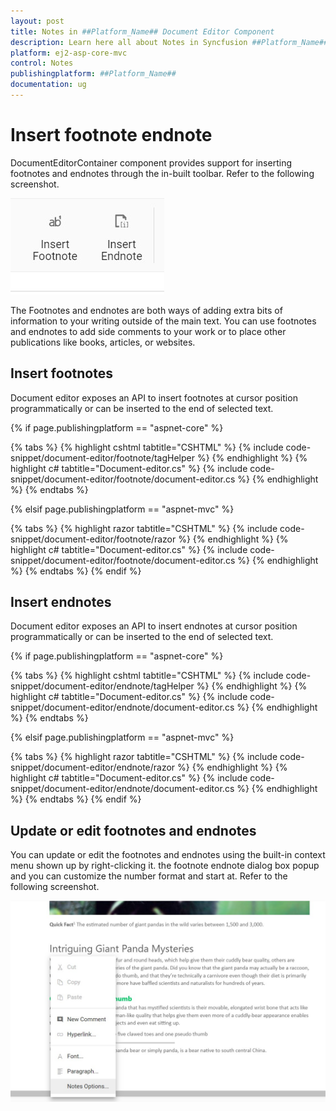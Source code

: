 ```yaml
---
layout: post
title: Notes in ##Platform_Name## Document Editor Component
description: Learn here all about Notes in Syncfusion ##Platform_Name## Document Editor component of Syncfusion Essential JS 2 and more.
platform: ej2-asp-core-mvc
control: Notes
publishingplatform: ##Platform_Name##
documentation: ug
---
```



# Insert footnote endnote

DocumentEditorContainer component provides support for inserting footnotes and endnotes through the in-built toolbar. Refer to the following screenshot.

![Insert footnote endnote](images/note-toolbar.jpg)

The Footnotes and endnotes are both ways of adding extra bits of information to your writing outside of the main text. You can use footnotes and endnotes to add side comments to your work or to place other publications like books, articles, or websites.

## Insert footnotes

Document editor exposes an API to insert footnotes at cursor position programmatically or can be inserted to the end of selected text.

{% if page.publishingplatform == "aspnet-core" %}

{% tabs %}
{% highlight cshtml tabtitle="CSHTML" %}
{% include code-snippet/document-editor/footnote/tagHelper %}
{% endhighlight %}
{% highlight c# tabtitle="Document-editor.cs" %}
{% include code-snippet/document-editor/footnote/document-editor.cs %}
{% endhighlight %}
{% endtabs %}

{% elsif page.publishingplatform == "aspnet-mvc" %}

{% tabs %}
{% highlight razor tabtitle="CSHTML" %}
{% include code-snippet/document-editor/footnote/razor %}
{% endhighlight %}
{% highlight c# tabtitle="Document-editor.cs" %}
{% include code-snippet/document-editor/footnote/document-editor.cs %}
{% endhighlight %}
{% endtabs %}
{% endif %}



## Insert endnotes

Document editor exposes an API to insert endnotes at cursor position programmatically or can be inserted to the end of selected text.

{% if page.publishingplatform == "aspnet-core" %}

{% tabs %}
{% highlight cshtml tabtitle="CSHTML" %}
{% include code-snippet/document-editor/endnote/tagHelper %}
{% endhighlight %}
{% highlight c# tabtitle="Document-editor.cs" %}
{% include code-snippet/document-editor/endnote/document-editor.cs %}
{% endhighlight %}
{% endtabs %}

{% elsif page.publishingplatform == "aspnet-mvc" %}

{% tabs %}
{% highlight razor tabtitle="CSHTML" %}
{% include code-snippet/document-editor/endnote/razor %}
{% endhighlight %}
{% highlight c# tabtitle="Document-editor.cs" %}
{% include code-snippet/document-editor/endnote/document-editor.cs %}
{% endhighlight %}
{% endtabs %}
{% endif %}



## Update or edit footnotes and endnotes

You can update or edit the footnotes and endnotes using the built-in context menu shown up by right-clicking it.
the footnote endnote dialog box popup and you can customize the number format and start at. Refer to the following screenshot.

![Update or edit footnotes and endnotes](images/notes-option.jpg)
